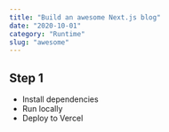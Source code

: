 ```yaml
---
title: "Build an awesome Next.js blog"
date: "2020-10-01"
category: "Runtime"
slug: "awesome"
---
```


## Step 1

- Install dependencies
- Run locally
- Deploy to Vercel
